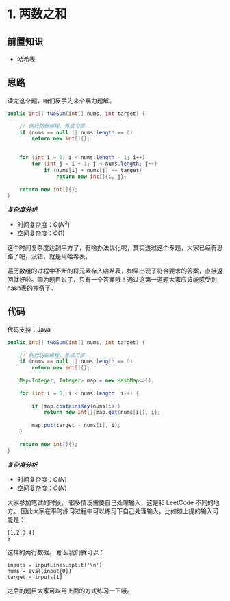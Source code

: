 # 1. 两数之和
 
 ## 前置知识
 
 - 哈希表
 
 ## 思路

读完这个题，咱们反手先来个暴力题解。

```java
public int[] twoSum(int[] nums, int target) {

    // 例行防御编程，养成习惯
    if (nums == null || nums.length == 0)
        return new int[]{};

    
    for (int i = 0; i < nums.length - 1; i++)
        for (int j = i + 1; j < nums.length; j++)
            if (nums[i] + nums[j] == target)
                return new int[]{i, j};
    
    return new int[]{};
}
```

***复杂度分析***
- 时间复杂度：$O(N ^ 2)$
- 空间复杂度：$O(1)$

这个时间复杂度达到平方了，有啥办法优化呢，其实透过这个专题，大家已经有思路了吧，没错，就是用哈希表。

遍历数组的过程中不断的将元素存入哈希表，如果出现了符合要求的答案，直接返回就好啦。因为题目说了，只有一个答案哦！通过这第一道题大家应该能感受到hash表的神奇了。


## 代码

代码支持：Java

```java
public int[] twoSum(int[] nums, int target) {
        
    // 例行防御编程，养成习惯
    if (nums == null || nums.length == 0)
        return new int[]{};
		
    Map<Integer, Integer> map = new HashMap<>();
    
    for (int i = 0; i < nums.length; i++) {
        
        if (map.containsKey(nums[i]))
            return new int[]{map.get(nums[i]), i};
        
        map.put(target - nums[i], i);
    }
		    
    return new int[]{};
}
```

***复杂度分析***
- 时间复杂度：$O(N)$
- 空间复杂度：$O(N)$

大家参加笔试的时候， 很多情况需要自己处理输入，这是和 LeetCode 不同的地方。 因此大家在平时练习过程中可以练习下自己处理输入。比如如上提的输入可能是：

```
[1,2,3,4]
5
```
这样的两行数据。 那么我们就可以：

```
inputs = inputLines.split('\n')
nums = eval(input[0])
target = inputs[1]
```

之后的题目大家可以用上面的方式练习一下哦。

